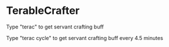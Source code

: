 # TerableCrafter

Type "terac" to get servant crafting buff

Type "terac cycle" to get servant crafting buff every 4.5 minutes

